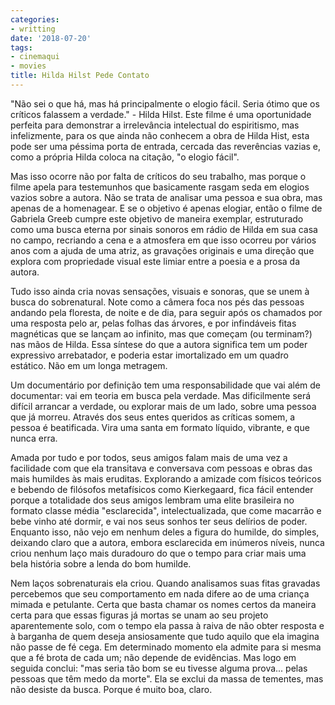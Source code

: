 ```yaml
---
categories:
- writting
date: '2018-07-20'
tags:
- cinemaqui
- movies
title: Hilda Hilst Pede Contato
---
```


"Não sei o que há, mas há principalmente o elogio fácil. Seria ótimo que os críticos falassem a verdade." - Hilda Hilst. Este filme é uma oportunidade perfeita para demonstrar a irrelevância intelectual do espiritismo, mas infelizmente, para os que ainda não conhecem a obra de Hilda Hist, esta pode ser uma péssima porta de entrada, cercada das reverências vazias e, como a própria Hilda coloca na citação, "o elogio fácil".

Mas isso ocorre não por falta de críticos do seu trabalho, mas porque o filme apela para testemunhos que basicamente rasgam seda em elogios vazios sobre a autora. Não se trata de analisar uma pessoa e sua obra, mas apenas de a homenagear. E se o objetivo é apenas elogiar, então o filme de Gabriela Greeb cumpre este objetivo de maneira exemplar, estruturado como uma busca eterna por sinais sonoros em rádio de Hilda em sua casa no campo, recriando a cena e a atmosfera em que isso ocorreu por vários anos com a ajuda de uma atriz, as gravações originais e uma direção que explora com propriedade visual este limiar entre a poesia e a prosa da autora.

Tudo isso ainda cria novas sensações, visuais e sonoras, que se unem à busca do sobrenatural. Note como a câmera foca nos pés das pessoas andando pela floresta, de noite e de dia, para seguir após os chamados por uma resposta pelo ar, pelas folhas das árvores, e por infindáveis fitas magnéticas que se lançam ao infinito, mas que começam (ou terminam?) nas mãos de Hilda. Essa síntese do que a autora significa tem um poder expressivo arrebatador, e poderia estar imortalizado em um quadro estático. Não em um longa metragem.

Um documentário por definição tem uma responsabilidade que vai além de documentar: vai em teoria em busca pela verdade. Mas dificilmente será difícil arrancar a verdade, ou explorar mais de um lado, sobre uma pessoa que já morreu. Através dos seus entes queridos as críticas somem, a pessoa é beatificada. Vira uma santa em formato líquido, vibrante, e que nunca erra.

Amada por tudo e por todos, seus amigos falam mais de uma vez a facilidade com que ela transitava e conversava com pessoas e obras das mais humildes às mais eruditas. Explorando a amizade com físicos teóricos e bebendo de filósofos metafísicos como Kierkegaard, fica fácil entender porque a totalidade dos seus amigos lembram uma elite brasileira no formato classe média "esclarecida", intelectualizada, que come macarrão e bebe vinho até dormir, e vai nos seus sonhos ter seus delírios de poder. Enquanto isso, não vejo em nenhum deles a figura do humilde, do simples, deixando claro que a autora, embora esclarecida em inúmeros níveis, nunca criou nenhum laço mais duradouro do que o tempo para criar mais uma bela história sobre a lenda do bom humilde.

Nem laços sobrenaturais ela criou. Quando analisamos suas fitas gravadas percebemos que seu comportamento em nada difere ao de uma criança mimada e petulante. Certa que basta chamar os nomes certos da maneira certa para que essas figuras já mortas se unam ao seu projeto aparentemente solo, com o tempo ela passa à raiva de não obter resposta e à barganha de quem deseja ansiosamente que tudo aquilo que ela imagina não passe de fé cega. Em determinado momento ela admite para si mesma que a fé brota de cada um; não depende de evidências. Mas logo em seguida conclui: "mas seria tão bom se eu tivesse alguma prova... pelas pessoas que têm medo da morte". Ela se exclui da massa de tementes, mas não desiste da busca. Porque é muito boa, claro.